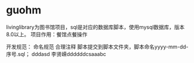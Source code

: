  # guohm



livinglibrary为图书馆项目，sql是对应的数据库脚本，使用mysql数据库，版本8.0以上。
项目作用：餐馆点餐操作


开发规范：
    命名规范
	合理注释
	脚本提交到脚本文件夹，脚本命名yyyy-mm-dd-序号.sql；
	dddasd
   李贤嵘ddddddcsaaabc